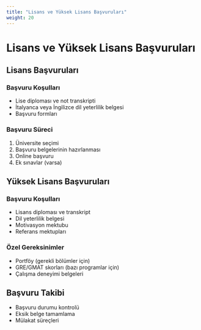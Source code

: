 ```yaml
---
title: "Lisans ve Yüksek Lisans Başvuruları"
weight: 20
---
```


# Lisans ve Yüksek Lisans Başvuruları

## Lisans Başvuruları

### Başvuru Koşulları
- Lise diploması ve not transkripti
- İtalyanca veya İngilizce dil yeterlilik belgesi
- Başvuru formları

### Başvuru Süreci
1. Üniversite seçimi
2. Başvuru belgelerinin hazırlanması
3. Online başvuru
4. Ek sınavlar (varsa)

## Yüksek Lisans Başvuruları

### Başvuru Koşulları
- Lisans diploması ve transkript
- Dil yeterlilik belgesi
- Motivasyon mektubu
- Referans mektupları

### Özel Gereksinimler
- Portföy (gerekli bölümler için)
- GRE/GMAT skorları (bazı programlar için)
- Çalışma deneyimi belgeleri

## Başvuru Takibi
- Başvuru durumu kontrolü
- Eksik belge tamamlama
- Mülakat süreçleri